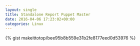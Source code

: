 ```yaml
---
layout: single                                                                                                              
title: Standalone Report Puppet Master                                                                                                                       
date: 2016-04-06 17:23:02+00:00                                                                                                                        
categories: Linux                                                                                                                
---                                                                                                                              
```


{% gist makeittotop/bee95b8b559e31b2fe8177eed0d53976 %}                                                                                                           

